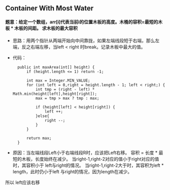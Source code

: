 ## Container With Most Water

#### 题意：给定一个数组，arr[i]代表当前i的位置木板的高度。木桶的容积=最短的木板 * 木板的间距。 求木板的最大容积


* 思路：用两个指针从两端开始向中间靠拢，如果左端线段短于右端，那么左端，反之右端左移，当left < right 时break。记录木板中最大的值。


* 代码：

		public int maxArea(int[] height) {
	    	if (height.length <= 1) return -1;
	    	
	    	int max = Integer.MIN_VALUE;
	    	for (int left = 0,right = height.length - 1; left < right;) {
				int tmp = (right - left) * Math.min(height[left],height[right]);
				max = tmp > max ? tmp : max;
				
				if (height[left] < height[right]) {
					left ++;
				}else{
					right --;
				}
	    	}
	    	
	    	return max;
    	}
    	
* 原因：当左端线段Left小于右端线段R时，应该把Left右移。
容积 = 长度 * 最短的木板，长度始终在减少。
当right-1,right-2对应的值小于right对应的值时，其容积小于 left与right的情况。
当right-1,right-2大于时，其容积为left * length，此时仍小于left 与right的情况，因为length在减少。

所以 left应该右移
